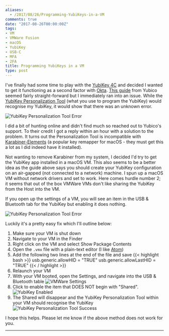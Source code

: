 ```yaml
---
aliases:
  - /2017/08/26/Programming-YubiKeys-in-a-VM
comments: true
date: "2017-08-26T00:00:00Z"
tags:
- VM
- VMWare Fusion
- macOS
- YubiKey
- USB-C
- MFA
- 2FA
title: Programming YubiKeys in a VM
type: post
---
```


I've finally had some time to play with the [YubiKey 4C][1] and decided I wanted to get it functioning as a second factor with [Okta][2]. [This guide][3] from Yubico seemed fairly straight-forward but I immediately ran into an issue. While the [YubiKey Personalization Tool][4] (what you use to program the YubiKey) would recognise my YubiKey, it would show that there was an unknown error.

![YubiKey Personalization Tool Error](/images/YubiKey/YubiKey01.png)

I did a bit of hunting online and didn't find much so reached out to Yubico's support. To their credit I got a reply within an hour with a solution to the problem. It turns out the Personalization Tool is incompatible with [Karabiner-Elements][5] (a popular key remapper for macOS - they must get this a lot as I did indeed have it installed).

Not wanting to remove Karabiner from my system, I decided I'd try to get the YubiKey app installed in a macOS VM. This also seems to be a better idea as the guide above says you should create your YubiKey configuration on an air-gapped (not connected to a network) machine. I spun up a macOS VM without network drivers and set to work. Here comes hurdle number 2; it seems that out of the box VMWare VMs don't like sharing the YubiKey from the Host into the VM.

If you open up the settings of a VM, you will see an item in the USB & Bluetooth tab for the YubiKey but enabling it does nothing.

![YubiKey Personalization Tool Error](/images/YubiKey/YubiKey02.png)

Luckily it's a pretty easy fix which I'll outline below:

1. Make sure your VM is shut down
2. Navigate to your VM in the Finder
3. Right click on the VM and select Show Package Contents
4. Open the `.vmx` file with a plain-text editor (I like [Atom][6])
5. Add the following two lines at the end of the file and save
  {{< highlight bash >}}
  usb.generic.allowHID = "TRUE"
  usb.generic.allowLastHID = "TRUE"
  {{< / highlight >}}
6. Relaunch your VM
7. With your VM booted, open the Settings, and navigate into the USB & Bluetooth table
  ![VMWare Settings](/images/YubiKey/YubiKey03.png)
8. Click to enable the item that DOES NOT begin with "Shared".
  ![YubiKey Enabled](/images/YubiKey/YubiKey04.png)
9. The Shared will disappear and the YubiKey Personalization Tool within your VM should recognise the YubiKey
  ![YubiKey Personalization Tool Success](/images/YubiKey/YubiKey05.png)

I hope this helps. Please let me know if the above method does not work for you.

---

[1]:  https://www.yubico.com/product/yubikey-4-series/#yubikey-4c
[2]:  https://www.okta.com
[3]:  https://www.yubico.com/wp-content/uploads/2015/11/Programming_YubiKeys_for_Okta.pdf
[4]:  https://itunes.apple.com/au/app/yubikey-personalization-tool/id638161122?mt=12
[5]:  https://github.com/tekezo/Karabiner-Elements
[6]:  https://atom.io/
